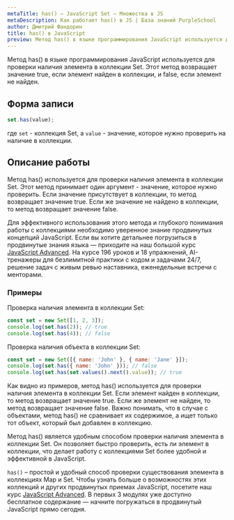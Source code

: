 ```yaml
---
metaTitle: has() – JavaScript Set – Множества в JS
metaDescription: Как работает has() в JS | База знаний PurpleSchool
author: Дмитрий Фандорин
title: has() в JavaScript
preview: Метод has() в языке программирования JavaScript используется для проверки наличия элемента в коллекции Set...
---
```


Метод has() в языке программирования JavaScript используется для проверки наличия элемента в коллекции Set. Этот метод возвращает значение true, если элемент найден в коллекции, и false, если элемент не найден.

## Форма записи

```javascript
set.has(value);
```

где `set` - коллекция Set, а `value` - значение, которое нужно проверить на наличие в коллекции.

## Описание работы

Метод has() используется для проверки наличия элемента в коллекции Set. Этот метод принимает один аргумент - значение, которое нужно проверить. Если значение присутствует в коллекции, то метод возвращает значение true. Если же значение не найдено в коллекции, то метод возвращает значение false. 

Для эффективного использования этого метода и глубокого понимания работы с коллекциями необходимо уверенное знание продвинутых концепций JavaScript. Если вы хотите детальнее погрузиться в продвинутые знания языка — приходите на наш большой курс [JavaScript Advanced](https://purpleschool.ru/course/javascript-advanced?utm_source=knowledgebase&utm_medium=text&utm_campaign=kak-rabotaet-has-javascript). На курсе 196 уроков и 18 упражнений, AI-тренажеры для безлимитной практики с кодом и задачами 24/7, решение задач с живым ревью наставника, еженедельные встречи с менторами.


### Примеры

Проверка наличия элемента в коллекции Set:

```javascript
const set = new Set([1, 2, 3]);
console.log(set.has(2)); // true
console.log(set.has(4)); // false
```

Проверка наличия объекта в коллекции Set:

```javascript
const set = new Set([{ name: 'John' }, { name: 'Jane' }]);
console.log(set.has({ name: 'John' })); // false
console.log(set.has(set.values().next().value)); // true
```

Как видно из примеров, метод has() используется для проверки наличия элемента в коллекции Set. Если элемент найден в коллекции, то метод возвращает значение true. Если же элемент не найден, то метод возвращает значение false. Важно понимать, что в случае с объектами, метод has() не сравнивает их содержимое, а ищет только тот объект, который был добавлен в коллекцию.

Метод has() является удобным способом проверки наличия элемента в коллекции Set. Он позволяет быстро проверить, есть ли элемент в коллекции, что делает работу с коллекциями Set более удобной и эффективной в JavaScript.

`has()` – простой и удобный способ проверки существования элемента в коллекциях Map и Set. Чтобы узнать больше о возможностях этих коллекций и других продвинутых приемах JavaScript, посетите наш курс [JavaScript Advanced](https://purpleschool.ru/course/javascript-advanced?utm_source=knowledgebase&utm_medium=text&utm_campaign=kak-rabotaet-has-javascript). В первых 3 модулях уже доступно бесплатное содержание — начните погружаться в продвинутый JavaScript прямо сегодня.

